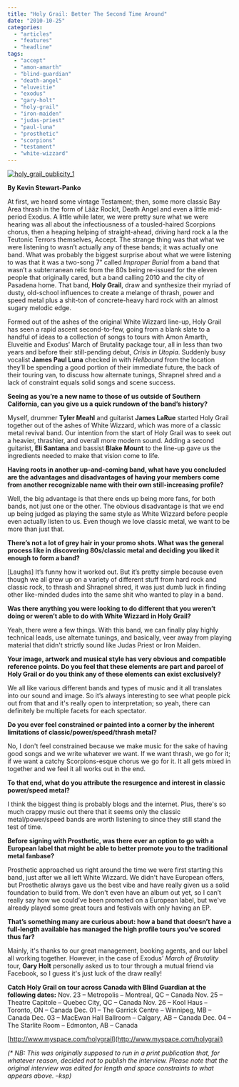 ```yaml
---
title: "Holy Grail: Better The Second Time Around"
date: "2010-10-25"
categories: 
  - "articles"
  - "features"
  - "headline"
tags: 
  - "accept"
  - "amon-amarth"
  - "blind-guardian"
  - "death-angel"
  - "eluveitie"
  - "exodus"
  - "gary-holt"
  - "holy-grail"
  - "iron-maiden"
  - "judas-priest"
  - "paul-luna"
  - "prosthetic"
  - "scorpions"
  - "testament"
  - "white-wizzard"
---
```


[![](http://www.hellbound.ca/wp-content/uploads/2010/10/holy_grail_publicity_1.jpg "holy_grail_publicity_1")](http://www.hellbound.ca/wp-content/uploads/2010/10/holy_grail_publicity_1.jpg)

**By Kevin Stewart-Panko**

At first, we heard some vintage Testament; then, some more classic Bay Area thrash in the form of Lääz Rockit, Death Angel and even a little mid-period Exodus. A little while later, we were pretty sure what we were hearing was all about the infectiousness of a tousled-haired Scorpions chorus, then a heaping helping of straight-ahead, driving hard rock a la the Teutonic Terrors themselves, Accept. The strange thing was that what we were listening to wasn’t actually any of these bands; it was actually one band. What was probably the biggest surprise about what we were listening to was that it was a two-song 7” called _Improper Burial_ from a band that wasn’t a subterranean relic from the 80s being re-issued for the eleven people that originally cared, but a band calling 2010 and the city of Pasadena home. That band, **Holy Grail**, draw and synthesize their myriad of dusty, old-school influences to create a melange of thrash, power and speed metal plus a shit-ton of concrete-heavy hard rock with an almost sugary melodic edge.

Formed out of the ashes of the original White Wizzard line-up, Holy Grail has seen a rapid ascent second-to-few, going from a blank slate to a handful of ideas to a collection of songs to tours with Amon Amarth, Eluveitie and Exodus’ March of Brutality package tour, all in less than two years and before their still-pending debut, _Crisis in Utopia_. Suddenly busy vocalist **James Paul Luna** checked in with _Hellbound_ from the location they’ll be spending a good portion of their immediate future, the back of their touring van, to discuss how alternate tunings, Shrapnel shred and a lack of constraint equals solid songs and scene success.

**Seeing as you’re a new name to those of us outside of Southern California, can you give us a quick rundown of the band’s history?**

Myself, drummer **Tyler Meahl** and guitarist **James LaRue** started Holy Grail together out of the ashes of White Wizzard, which was more of a classic metal revival band. Our intention from the start of Holy Grail was to seek out a heavier, thrashier, and overall more modern sound. Adding a second guitarist, **Eli Santana** and bassist **Blake Mount** to the line-up gave us the ingredients needed to make that vision come to life.

**Having roots in another up-and-coming band, what have you concluded are the advantages and disadvantages of having your members come from another recognizable name with their own still-increasing profile?**

Well, the big advantage is that there ends up being more fans, for both bands, not just one or the other. The obvious disadvantage is that we end up being judged as playing the same style as White Wizzard before people even actually listen to us. Even though we love classic metal, we want to be more than just that.

**There’s not a lot of grey hair in your promo shots. What was the general process like in discovering 80s/classic metal and deciding you liked it enough to form a band?**

\[Laughs\] It’s funny how it worked out. But it’s pretty simple because even though we all grew up on a variety of different stuff from hard rock and classic rock, to thrash and Shrapnel shred, it was just dumb luck in finding other like-minded dudes into the same shit who wanted to play in a band.

**Was there anything you were looking to do different that you weren’t doing or weren’t able to do with White Wizzard in Holy Grail?**

Yeah, there were a few things. With this band, we can finally play highly technical leads, use alternate tunings, and basically, veer away from playing material that didn't strictly sound like Judas Priest or Iron Maiden.

**Your image, artwork and musical style has very obvious and compatible reference points. Do you feel that these elements are part and parcel of Holy Grail or do you think any of these elements can exist exclusively?**

We all like various different bands and types of music and it all translates into our sound and image. So it’s always interesting to see what people pick out from that and it's really open to interpretation; so yeah, there can definitely be multiple facets for each spectator.

**Do you ever feel constrained or painted into a corner by the inherent limitations of classic/power/speed/thrash metal?**

No, I don't feel constrained because we make music for the sake of having good songs and we write whatever we want. If we want thrash, we go for it; if we want a catchy Scorpions-esque chorus we go for it. It all gets mixed in together and we feel it all works out in the end.

**To that end, what do you attribute the resurgence and interest in classic power/speed metal?**

I think the biggest thing is probably blogs and the internet. Plus, there's so much crappy music out there that it seems only the classic metal/power/speed bands are worth listening to since they still stand the test of time.

**Before signing with Prosthetic, was there ever an option to go with a European label that might be able to better promote you to the traditional metal fanbase?**

Prosthetic approached us right around the time we were first starting this band, just after we all left White Wizzard. We didn't have European offers, but Prosthetic always gave us the best vibe and have really given us a solid foundation to build from. We don't even have an album out yet, so I can’t really say how we could’ve been promoted on a European label, but we've already played some great tours and festivals with only having an EP.

**That’s something many are curious about: how a band that doesn’t have a full-length available has managed the high profile tours you’ve scored thus far?**

Mainly, it's thanks to our great management, booking agents, and our label all working together. However, in the case of Exodus’ _March of Brutality_ tour, **Gary Holt** personally asked us to tour through a mutual friend via Facebook, so I guess it's just luck of the draw really!

**Catch Holy Grail on tour across Canada with Blind Guardian at the following dates:** Nov. 23 – Metropolis – Montreal, QC – Canada Nov. 25 – Theatre Capitole – Quebec City, QC – Canada Nov. 26 – Kool Haus – Toronto, ON – Canada Dec. 01 – The Garrick Centre – Winnipeg, MB – Canada Dec. 03 – MacEwan Hall Ballroom – Calgary, AB – Canada Dec. 04 – The Starlite Room – Edmonton, AB – Canada

[http://www.myspace.com/holygrail](http://www.myspace.com/holygrail)

_(\* NB: This was originally supposed to run in a print publication that, for whatever reason, decided not to publish the interview. Please note that the original interview was edited for length and space constraints to what appears above. –ksp)_
